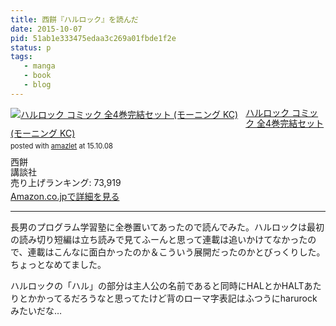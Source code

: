 ```yaml
---
title: 西餅『ハルロック』を読んだ
date: 2015-10-07
pid: 51ab1e333475edaa3c269a01fbde1f2e
status: p
tags:
   - manga
   - book
   - blog
---
```


<div class="amazlet-box" style="margin-bottom:0px;"><div class="amazlet-image" style="float:left;margin:0px 12px 1px 0px;"><a href="http://www.amazon.co.jp/exec/obidos/ASIN/B00WG28TFS/dotimpact-22/ref=nosim/" name="amazletlink" target="_blank"><img src="http://ecx.images-amazon.com/images/I/61o59yUvWLL._SL160_.jpg" alt="ハルロック コミック 全4巻完結セット (モーニング KC)" style="border: none;" /></a></div><div class="amazlet-info" style="line-height:120%; margin-bottom: 10px"><div class="amazlet-name" style="margin-bottom:10px;line-height:120%"><a href="http://www.amazon.co.jp/exec/obidos/ASIN/B00WG28TFS/dotimpact-22/ref=nosim/" name="amazletlink" target="_blank">ハルロック コミック 全4巻完結セット (モーニング KC)</a><div class="amazlet-powered-date" style="font-size:80%;margin-top:5px;line-height:120%">posted with <a href="http://www.amazlet.com/" title="amazlet" target="_blank">amazlet</a> at 15.10.08</div></div><div class="amazlet-detail">西餅 <br />講談社 <br />売り上げランキング: 73,919<br /></div><div class="amazlet-sub-info" style="float: left;"><div class="amazlet-link" style="margin-top: 5px"><a href="http://www.amazon.co.jp/exec/obidos/ASIN/B00WG28TFS/dotimpact-22/ref=nosim/" name="amazletlink" target="_blank">Amazon.co.jpで詳細を見る</a></div></div></div><div class="amazlet-footer" style="clear: left"></div></div>

---- 

長男のプログラム学習塾に全巻置いてあったので読んでみた。ハルロックは最初の読み切り短編は立ち読みで見てふーんと思って連載は追いかけてなかったので、連載はこんなに面白かったのか＆こういう展開だったのかとびっくりした。ちょっとなめてました。

ハルロックの「ハル」の部分は主人公の名前であると同時にHALとかHALTあたりとかかってるだろうなと思ってたけど背のローマ字表記はふつうにharurockみたいだな…